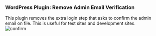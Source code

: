 ### WordPress Plugin: Remove Admin Email Verification
This plugin removes the extra login step that asks to confirm the admin email on file. This is useful for test sites and development sites.  
![confirm](https://user-images.githubusercontent.com/15082159/180632682-926b93f0-8d15-4e88-b301-81c327924496.png)
